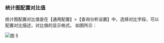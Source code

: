 ### 统计图配置对比值

统计图配置对比值是在【通用配置】>【查询分析设置】中，选择对比字段，可以配置对比描述，对比值的显示格式。
如图所示：

![图 5](/img/src/visulization/statistics/statistics5.png)
